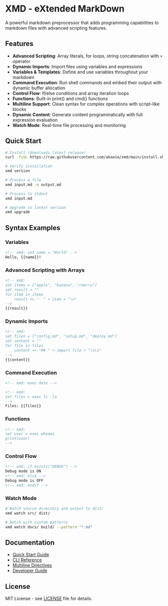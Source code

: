 # XMD - eXtended MarkDown

A powerful markdown preprocessor that adds programming capabilities to markdown files with advanced scripting features.

## Features

- **Advanced Scripting**: Array literals, for loops, string concatenation with `+` operator
- **Dynamic Imports**: Import files using variables and expressions
- **Variables & Templates**: Define and use variables throughout your markdown
- **Command Execution**: Run shell commands and embed their output with dynamic buffer allocation
- **Control Flow**: If/else conditions and array iteration loops
- **Functions**: Built-in print() and cmd() functions
- **Multiline Support**: Clean syntax for complex operations with script-like blocks
- **Dynamic Content**: Generate content programmatically with full expression evaluation
- **Watch Mode**: Real-time file processing and monitoring

## Quick Start

```bash
# Install (downloads latest release)
curl -fsSL https://raw.githubusercontent.com/akaoio/xmd/main/install.sh | bash

# Verify installation
xmd version

# Process a file
xmd input.md -o output.md

# Process to stdout
xmd input.md

# Upgrade to latest version
xmd upgrade
```

## Syntax Examples

### Variables
```markdown
<!-- xmd: set name = "World" -->
Hello, {{name}}!
```

### Advanced Scripting with Arrays
```markdown
<!-- xmd:
set items = ["apple", "banana", "cherry"]
set result = ""
for item in items
    result += "- " + item + "\n"
-->
{{result}}
```

### Dynamic Imports
```markdown
<!-- xmd:
set files = ["config.md", "setup.md", "deploy.md"]
set content = ""
for file in files
    content += "## " + import file + "\n\n"
-->
{{content}}
```

### Command Execution
```markdown
<!-- xmd: exec date -->

<!-- xmd:
set files = exec ls -la
-->
Files: {{files}}
```

### Functions
```markdown
<!-- xmd:
set user = exec whoami
print(user)
-->
```

### Control Flow
```markdown
<!-- xmd: if exists("DEBUG") -->
Debug mode is ON
<!-- xmd: else -->
Debug mode is OFF  
<!-- xmd: endif -->
```

### Watch Mode
```bash
# Watch source directory and output to dist/
xmd watch src/ dist/

# Watch with custom patterns
xmd watch docs/ build/ --pattern "*.md"
```

## Documentation

- [Quick Start Guide](docs/quick-start.md)
- [CLI Reference](docs/cli-reference.md)
- [Multiline Directives](docs/multiline-directives.md)
- [Developer Guide](docs/dev/index.md)

## License

MIT License - see [LICENSE](LICENSE) file for details.